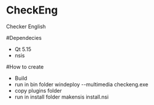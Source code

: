 # CheckEng
Checker English


#Dependecies
* Qt 5.15
* nsis

#How to create
* Build
* run in bin folder
    windeploy --multimedia checkeng.exe
* copy plugins folder
* run in install folder
    makensis install.nsi
